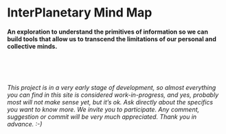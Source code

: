 # InterPlanetary Mind Map

**An exploration to understand the primitives of information so we can build tools that allow us to transcend the limitations of our personal and collective minds.**

<br><br><br>

*This project is in a very early stage of development, so almost everything you can find in this site is considered work-in-progress, and yes, probably most will not make sense yet, but it’s ok. Ask directly about the specifics you want to know more. We invite you to participate. Any comment, suggestion or commit will be very much appreciated. Thank you in advance. :-)*